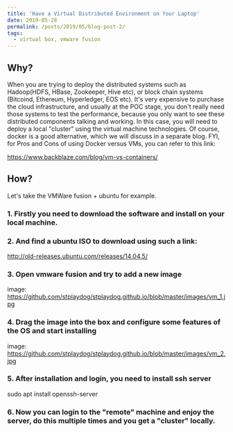 ```yaml
---
title: 'Have a Virtual Distributed Environment on Your Laptop'
date: 2019-05-28
permalink: /posts/2019/05/blog-post-2/
tags:
  - virtual box, vmware fusion 
---
```


## Why?
When you are trying to deploy the distributed systems such as Hadoop(HDFS, HBase, Zookeeper, Hive etc), or block chain systems (Bitcoind, Ethereum, Hyperledger, EOS etc).
It's very expensive to purchase the cloud infrastructure, and usually at the POC stage, you don't really need those systems to test the performance, because you only want to see these distributed components talking and working.
In this case, you will need to deploy a local "cluster" using the virtual machine technologies. Of course, docker is a good alternative, which we will discuss in a separate blog.
FYI, for Pros and Cons of using Docker versus VMs, you can refer to this link: 

https://www.backblaze.com/blog/vm-vs-containers/

## How?
Let's take the VMWare fusion + ubuntu for example. 

### 1. Firstly you need to download the software and install on your local machine. 

### 2. And find a ubuntu ISO to download using such a link:

http://old-releases.ubuntu.com/releases/14.04.5/ 

### 3. Open vmware fusion and try to add a new image

image: https://github.com/stplaydog/stplaydog.github.io/blob/master/images/vm_1.jpg

### 4. Drag the image into the box and configure some features of the OS and start installing

image: https://github.com/stplaydog/stplaydog.github.io/blob/master/images/vm_2.jpg

### 5. After installation and login, you need to install ssh server

sudo apt install openssh-server

### 6. Now you can login to the "remote" machine and enjoy the server, do this multiple times and you get a "cluster" locally.
